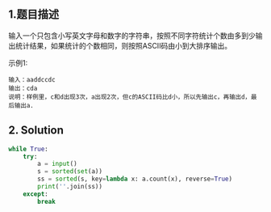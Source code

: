 ## 1.题目描述

输入一个只包含小写英文字母和数字的字符串，按照不同字符统计个数由多到少输出统计结果，如果统计的个数相同，则按照ASCII码由小到大排序输出。



示例1:

```
输入：aaddccdc
输出：cda
说明：样例里，c和d出现3次，a出现2次，但c的ASCII码比d小，所以先输出c，再输出d，最后输出a.
```



## 2. Solution

```python
while True:
    try:
        a = input()
        s = sorted(set(a))
        ss = sorted(s, key=lambda x: a.count(x), reverse=True)
        print(''.join(ss))
    except:
        break
```

